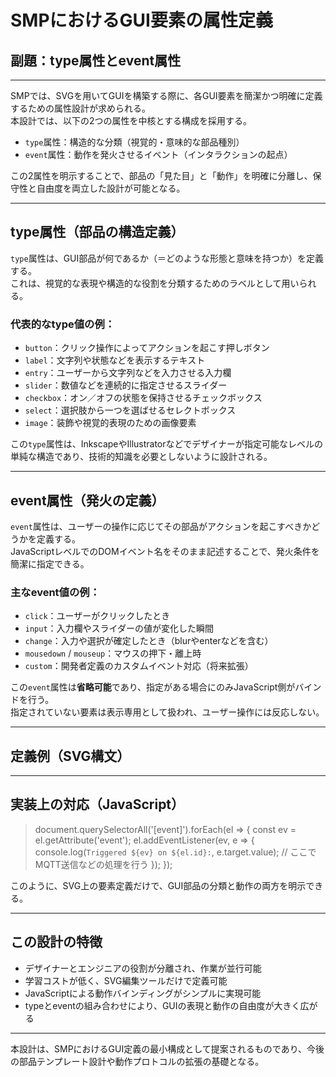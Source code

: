 # SMPにおけるGUI要素の属性定義
## 副題：type属性とevent属性

---

SMPでは、SVGを用いてGUIを構築する際に、各GUI要素を簡潔かつ明確に定義するための属性設計が求められる。  
本設計では、以下の2つの属性を中核とする構成を採用する。

- `type`属性：構造的な分類（視覚的・意味的な部品種別）
- `event`属性：動作を発火させるイベント（インタラクションの起点）

この2属性を明示することで、部品の「見た目」と「動作」を明確に分離し、保守性と自由度を両立した設計が可能となる。

---

## type属性（部品の構造定義）

`type`属性は、GUI部品が何であるか（＝どのような形態と意味を持つか）を定義する。  
これは、視覚的な表現や構造的な役割を分類するためのラベルとして用いられる。

### 代表的なtype値の例：

- `button`：クリック操作によってアクションを起こす押しボタン
- `label`：文字列や状態などを表示するテキスト
- `entry`：ユーザーから文字列などを入力させる入力欄
- `slider`：数値などを連続的に指定させるスライダー
- `checkbox`：オン／オフの状態を保持させるチェックボックス
- `select`：選択肢から一つを選ばせるセレクトボックス
- `image`：装飾や視覚的表現のための画像要素

この`type`属性は、InkscapeやIllustratorなどでデザイナーが指定可能なレベルの単純な構造であり、技術的知識を必要としないように設計される。

---

## event属性（発火の定義）

`event`属性は、ユーザーの操作に応じてその部品がアクションを起こすべきかどうかを定義する。  
JavaScriptレベルでのDOMイベント名をそのまま記述することで、発火条件を簡潔に指定できる。

### 主なevent値の例：

- `click`：ユーザーがクリックしたとき
- `input`：入力欄やスライダーの値が変化した瞬間
- `change`：入力や選択が確定したとき（blurやenterなどを含む）
- `mousedown` / `mouseup`：マウスの押下・離上時
- `custom`：開発者定義のカスタムイベント対応（将来拡張）

この`event`属性は**省略可能**であり、指定がある場合にのみJavaScript側がバインドを行う。  
指定されていない要素は表示専用として扱われ、ユーザー操作には反応しない。

---

## 定義例（SVG構文）

> <rect id="submit_btn" type="button" event="click" x="50" y="30" width="100" height="40" />
> <rect id="name_input" type="entry" event="input" x="50" y="80" width="180" height="30" />
> <rect id="status_text" type="label" x="50" y="130" width="200" height="30" />

---

## 実装上の対応（JavaScript）

> document.querySelectorAll('[event]').forEach(el => {
>   const ev = el.getAttribute('event');
>   el.addEventListener(ev, e => {
>     console.log(`Triggered ${ev} on ${el.id}:`, e.target.value);
>     // ここでMQTT送信などの処理を行う
>   });
> });

このように、SVG上の要素定義だけで、GUI部品の分類と動作の両方を明示できる。

---

## この設計の特徴

- デザイナーとエンジニアの役割が分離され、作業が並行可能
- 学習コストが低く、SVG編集ツールだけで定義可能
- JavaScriptによる動作バインディングがシンプルに実現可能
- typeとeventの組み合わせにより、GUIの表現と動作の自由度が大きく広がる

---

本設計は、SMPにおけるGUI定義の最小構成として提案されるものであり、今後の部品テンプレート設計や動作プロトコルの拡張の基礎となる。
